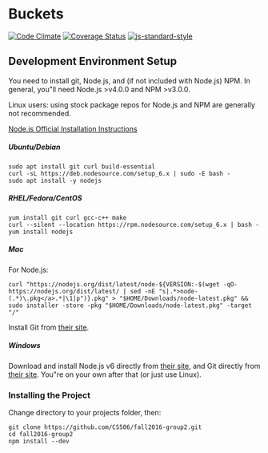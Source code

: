 # Buckets #
[![Code Climate](https://codeclimate.com/github/CS506/fall2016-group2/badges/gpa.svg)](https://codeclimate.com/github/CS506/fall2016-group2)
[![Coverage Status](https://coveralls.io/repos/github/asdobson/CSCI-50600-Project/badge.svg?branch=master)](https://coveralls.io/github/asdobson/CSCI-50600-Project?branch=master)
[![js-standard-style](https://img.shields.io/badge/code%20style-standard-brightgreen.svg)](http://standardjs.com)

## Development Environment Setup ##
You need to install git, Node.js, and (if not included with Node.js) NPM.
In general, you"ll need Node.js >v4.0.0 and NPM >v3.0.0.

Linux users: using stock package repos for Node.js and NPM are generally not recommended.

[Node.js Official Installation Instructions](https://nodejs.org/en/download/package-manager/)

##### Ubuntu/Debian #####
```
sudo apt install git curl build-essential
curl -sL https://deb.nodesource.com/setup_6.x | sudo -E bash -
sudo apt install -y nodejs
```
##### RHEL/Fedora/CentOS #####
```
yum install git curl gcc-c++ make
curl --silent --location https://rpm.nodesource.com/setup_6.x | bash -
yum install nodejs
```
##### Mac #####
For Node.js:
```
curl "https://nodejs.org/dist/latest/node-${VERSION:-$(wget -qO- https://nodejs.org/dist/latest/ | sed -nE "s|.*>node-(.*)\.pkg</a>.*|\1|p")}.pkg" > "$HOME/Downloads/node-latest.pkg" && sudo installer -store -pkg "$HOME/Downloads/node-latest.pkg" -target "/"
```
Install Git from [their site](https://git-scm.com/download/mac).

##### Windows #####
Download and install Node.js v6 directly from [their site](https://nodejs.org/en/#download), and Git directly from [their site](https://git-scm.com/download/win).
You"re on your own after that (or just use Linux).


### Installing the Project ###
Change directory to your projects folder, then: 
```
git clone https://github.com/CS506/fall2016-group2.git
cd fall2016-group2
npm install --dev
```
